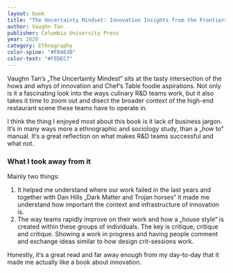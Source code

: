 ```yaml
---
layout: book 
title: "The Uncertainty Mindset: Innovation Insights from the Frontiers of Food"
author: Vaughn Tan
publisher: Columbia University Press
year: 2020
category: Ethnography
color-spine: "#F0463B"
color-text: "#FEDEC7"
---
```


Vaughn Tan‘s „The Uncertainty Mindest“ sits at the tasty intersection of the hows and whys of innovation and Chef‘s Table foodie aspirations. Not only is it a fascinating look into the ways culinary R&D teams work, but it also takes it time to zoom out and disect the broader context of the high-end restaurant scene these teams have to operate in.

I think the thing I enjoyed most about this book is it lack of business jargon. It‘s in many ways more a ethnographic and sociology study, than a „how to“ manual. It‘s a great reflection on what makes R&D teams successful and what not.

### What I took away from it

Mainly two things:

1. It helped me understand where our work failed in the last years and together with Dan Hills „Dark Matter and Trojan horses“ it made me understand how important the context and infrastructure of innovation is.
2. The way teams rapidly improve on their work and how a „house style“ is created within these groups of individuals. The key is critique, critique and critique. Showing a work in progress and having people comment and exchange ideas similar to how design crit-sessions work.

Honestly, it‘s a great read and far away enough from my day-to-day that it made me actually like a book about innovation.